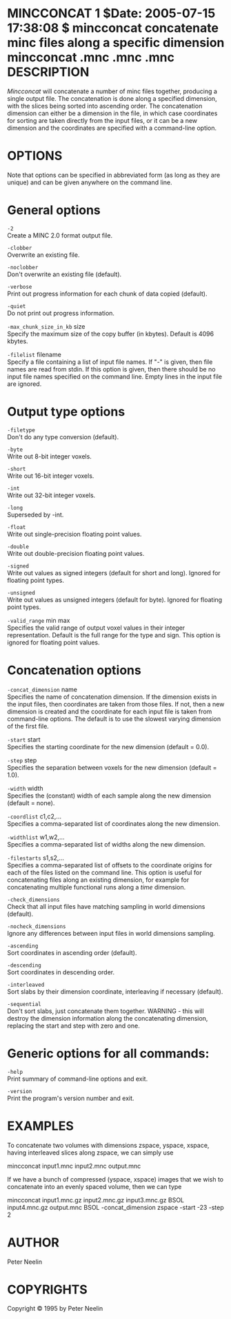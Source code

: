 MINCCONCAT
1
$Date: 2005-07-15 17:38:08 $
mincconcat
concatenate minc files along a specific dimension
mincconcat
<options>
<infile1>.mnc
<infile2>.mnc
<outfile>.mnc
DESCRIPTION
===========

*Mincconcat* will concatenate a number of minc files together, producing a single output file. The concatenation is done along a specified dimension, with the slices being sorted into ascending order. The concatenation dimension can either be a dimension in the file, in which case coordinates for sorting are taken directly from the input files, or it can be a new dimension and the coordinates are specified with a command-line option.

OPTIONS
=======

Note that options can be specified in abbreviated form (as long as they are unique) and can be given anywhere on the command line.

General options
===============

`-2`  
Create a MINC 2.0 format output file.

`-clobber`  
Overwrite an existing file.

`-noclobber`  
Don't overwrite an existing file (default).

`-verbose`  
Print out progress information for each chunk of data copied (default).

`-quiet`  
Do not print out progress information.

`-max_chunk_size_in_kb` size  
Specify the maximum size of the copy buffer (in kbytes). Default is 4096 kbytes.

`-filelist` filename  
Specify a file containing a list of input file names. If "-" is given, then file names are read from stdin. If this option is given, then there should be no input file names specified on the command line. Empty lines in the input file are ignored.

Output type options
===================

`-filetype`  
Don't do any type conversion (default).

`-byte`  
Write out 8-bit integer voxels.

`-short`  
Write out 16-bit integer voxels.

`-int`  
Write out 32-bit integer voxels.

`-long`  
Superseded by -int.

`-float`  
Write out single-precision floating point values.

`-double`  
Write out double-precision floating point values.

`-signed`  
Write out values as signed integers (default for short and long). Ignored for floating point types.

`-unsigned`  
Write out values as unsigned integers (default for byte). Ignored for floating point types.

`-valid_range` min max  
Specifies the valid range of output voxel values in their integer representation. Default is the full range for the type and sign. This option is ignored for floating point values.

Concatenation options
=====================

`-concat_dimension` name  
Specifies the name of concatenation dimension. If the dimension exists in the input files, then coordinates are taken from those files. If not, then a new dimension is created and the coordinate for each input file is taken from command-line options. The default is to use the slowest varying dimension of the first file.

`-start` start  
Specifies the starting coordinate for the new dimension (default = 0.0).

`-step` step  
Specifies the separation between voxels for the new dimension (default = 1.0).

`-width` width  
Specifies the (constant) width of each sample along the new dimension (default = none).

`-coordlist` c1,c2,...  
Specifies a comma-separated list of coordinates along the new dimension.

`-widthlist` w1,w2,...  
Specifies a comma-separated list of widths along the new dimension.

`-filestarts` s1,s2,...  
Specifies a comma-separated list of offsets to the coordinate origins for each of the files listed on the command line. This option is useful for concatenating files along an existing dimension, for example for concatenating multiple functional runs along a *time* dimension.

`-check_dimensions`  
Check that all input files have matching sampling in world dimensions (default).

`-nocheck_dimensions`  
Ignore any differences between input files in world dimensions sampling.

`-ascending`  
Sort coordinates in ascending order (default).

`-descending`  
Sort coordinates in descending order.

`-interleaved`  
Sort slabs by their dimension coordinate, interleaving if necessary (default).

`-sequential`  
Don't sort slabs, just concatenate them together. WARNING - this will destroy the dimension information along the concatenating dimension, replacing the start and step with zero and one.

Generic options for all commands:
=================================

`-help`  
Print summary of command-line options and exit.

`-version`  
Print the program's version number and exit.

EXAMPLES
========

To concatenate two volumes with dimensions zspace, yspace, xspace, having interleaved slices along zspace, we can simply use

mincconcat input1.mnc input2.mnc output.mnc

If we have a bunch of compressed (yspace, xspace) images that we wish to concatenate into an evenly spaced volume, then we can type

mincconcat input1.mnc.gz input2.mnc.gz input3.mnc.gz BSOL input4.mnc.gz output.mnc BSOL -concat\_dimension zspace -start -23 -step 2

AUTHOR
======

Peter Neelin

COPYRIGHTS
==========

Copyright © 1995 by Peter Neelin
